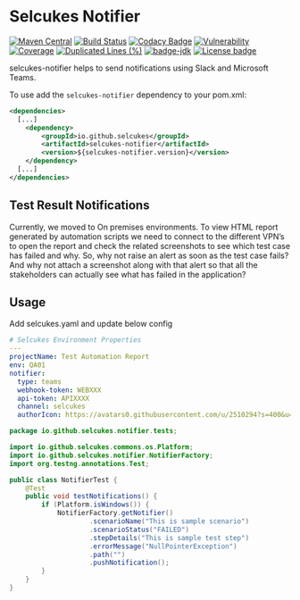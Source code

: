 # Selcukes Notifier

[![Maven Central](https://img.shields.io/maven-central/v/io.github.selcukes/selcukes-notifier.svg?label=Maven%20Central)](https://search.maven.org/search?q=g:%22io.github.selcukes%22%20AND%20a:%22selcukes-notifier%22)
[![Build Status](https://travis-ci.org/selcukes/selcukes-notifier.svg?branch=master)](https://travis-ci.org/selcukes/selcukes-notifier)
[![Codacy Badge](https://app.codacy.com/project/badge/Grade/b75cd866e64b4111a5ca7a076b8cca68)](https://www.codacy.com/gh/selcukes/selcukes-notifier?utm_source=github.com&amp;utm_medium=referral&amp;utm_content=selcukes/selcukes-notifier&amp;utm_campaign=Badge_Grade)
[![Vulnerability](https://sonarcloud.io/api/project_badges/measure?project=selcukes_selcukes-notifier&metric=vulnerabilities)](https://sonarcloud.io/dashboard?id=selcukes_selcukes-notifier)
[![Coverage](https://sonarcloud.io/api/project_badges/measure?project=selcukes_selcukes-notifier&metric=coverage)](https://sonarcloud.io/dashboard?id=selcukes_selcukes-notifier)
[![Duplicated Lines (%)](https://sonarcloud.io/api/project_badges/measure?project=selcukes_selcukes-notifier&metric=duplicated_lines_density)](https://sonarcloud.io/dashboard?id=selcukes_selcukes-notifier)
[![badge-jdk](https://img.shields.io/badge/jdk-11-green.svg)](http://www.oracle.com/technetwork/java/javase/downloads/index.html)
[![License badge](https://img.shields.io/badge/license-Apache%202.0-blue.svg?label=License)](http://www.apache.org/licenses/LICENSE-2.0)

selcukes-notifier helps to send notifications using Slack and Microsoft Teams.

To use add the `selcukes-notifier` dependency to your pom.xml:

```xml
<dependencies>
  [...]
    <dependency>
        <groupId>io.github.selcukes</groupId>
        <artifactId>selcukes-notifier</artifactId>
        <version>${selcukes-notifier.version}</version>
    </dependency>
  [...]
</dependencies>

```

## Test Result Notifications

Currently, we moved to On premises environments. To view HTML report generated by automation scripts we need to connect
to the different VPN’s to open the report and check the related screenshots to see which test case has failed and why.
So, why not raise an alert as soon as the test case fails? And why not attach a screenshot along with that alert so that
all the stakeholders can actually see what has failed in the application?

## Usage

Add selcukes.yaml and update below config

```yaml
# Selcukes Environment Properties
---
projectName: Test Automation Report
env: QA01
notifier:
  type: teams
  webhook-token: WEBXXX
  api-token: APIXXXX
  channel: selcukes
  authorIcon: https://avatars0.githubusercontent.com/u/2510294?s=400&u=5d6412ba1dd13052992ff66317ae28d007a971d3&v=4

```

```java
package io.github.selcukes.notifier.tests;

import io.github.selcukes.commons.os.Platform;
import io.github.selcukes.notifier.NotifierFactory;
import org.testng.annotations.Test;

public class NotifierTest {
    @Test
    public void testNotifications() {
        if (Platform.isWindows()) {
            NotifierFactory.getNotifier()
                    .scenarioName("This is sample scenario")
                    .scenarioStatus("FAILED")
                    .stepDetails("This is sample test step")
                    .errorMessage("NullPointerException")
                    .path("")
                    .pushNotification();
        }
    }
}
```